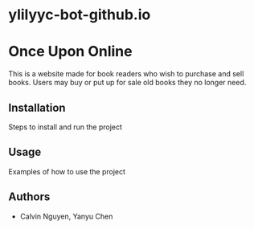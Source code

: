# ylilyyc-bot-github.io
# Once Upon Online

This is a website made for book readers who wish to purchase and sell books. Users may buy or put up for sale old books they no longer need.

## Installation

Steps to install and run the project

## Usage

Examples of how to use the project

## Authors

- Calvin Nguyen, Yanyu Chen
